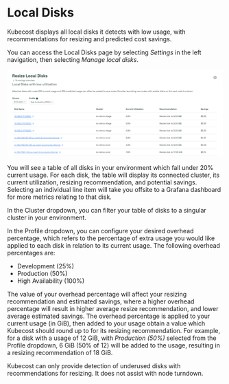 # Local Disks

Kubecost displays all local disks it detects with low usage, with recommendations for resizing and predicted cost savings.

You can access the Local Disks page by selecting *Settings* in the left navigation, then selecting *Manage local disks*.

![Local Disks](/images/localdisks.png)

You will see a table of all disks in your environment which fall under 20% current usage. For each disk, the table will display its connected cluster, its current utilization, resizing recommendation, and potential savings. Selecting an individual line item will take you offsite to a Grafana dashboard for more metrics relating to that disk.

In the Cluster dropdown, you can filter your table of disks to a singular cluster in your environment.

In the Profile dropdown, you can configure your desired overhead percentage, which refers to the percentage of extra usage you would like applied to each disk in relation to its current usage. The following overhead percentages are:

* Development (25%)
* Production (50%)
* High Availability (100%)

The value of your overhead percentage will affect your resizing recommendation and estimated savings, where a higher overhead percentage will result in higher average resize recommendation, and lower average estimated savings. The overhead percentage is applied to your current usage (in GiB), then added to your usage obtain a  value which Kubecost should round up to for its resizing recommendation. For example, for a disk with a usage of 12 GiB, with _Production (50%)_ selected from the Profile dropdown, 6 GiB (50% of 12) will be added to the usage, resulting in a resizing recommendation of 18 GiB.

Kubecost can only provide detection of underused disks with recommendations for resizing. It does not assist with node turndown.
